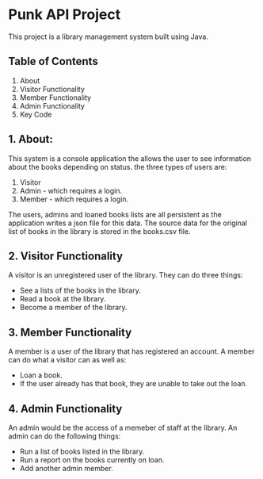 # Punk API Project

This project is a library management system built using Java. 

## Table of Contents

1. About
2. Visitor Functionality
3. Member Functionality
4. Admin Functionality
5. Key Code

## 1. About:

This system is a console application the allows the user to see information about the books depending on status. the three types of users are:

1. Visitor
2. Admin - which requires a login.
3. Member - which requires a login. 

The users, admins and loaned books lists are all persistent as the application writes a json file for this data. The source data for the original list of books in the library is stored in the books.csv file.

## 2. Visitor Functionality

A visitor is an unregistered user of the library. They can do three things:

* See a lists of the books in the library.
* Read a book at the library.
* Become a member of the library.

## 3. Member Functionality

A member is a user of the library that has registered an account. A member can do what a visitor can as well as:

* Loan a book.
* If the user already has that book, they are unable to take out the loan.

## 4. Admin Functionality

An admin would be the access of a memeber of staff at the library. An admin can do the following things:

* Run a list of books listed in the library.
* Run a report on the books currently on loan.
* Add another admin member.







